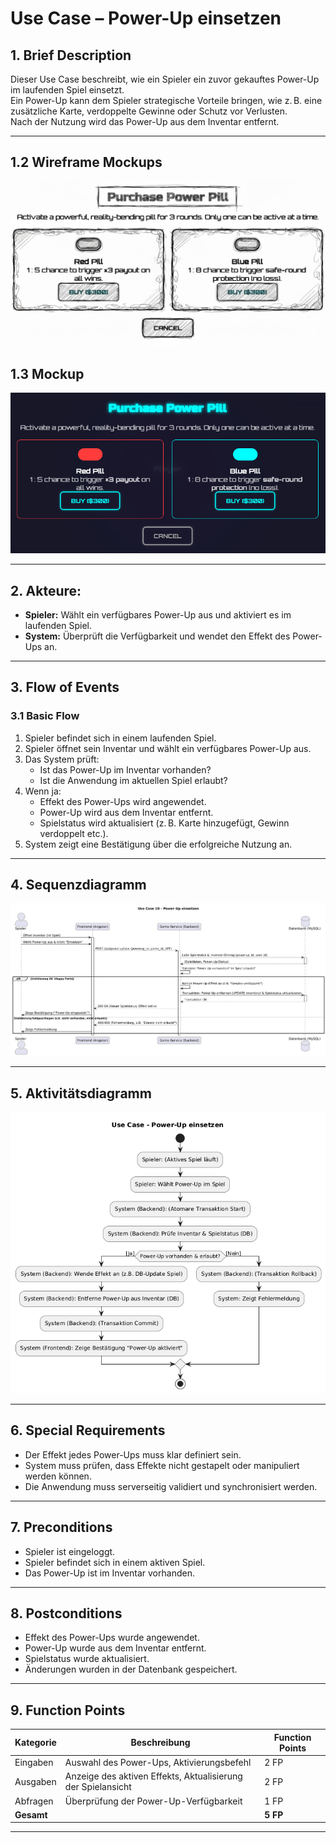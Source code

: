 # Use Case – Power-Up einsetzen

## 1. Brief Description
Dieser Use Case beschreibt, wie ein Spieler ein zuvor gekauftes Power-Up im laufenden Spiel einsetzt.  
Ein Power-Up kann dem Spieler strategische Vorteile bringen, wie z. B. eine zusätzliche Karte, verdoppelte Gewinne oder Schutz vor Verlusten.  
Nach der Nutzung wird das Power-Up aus dem Inventar entfernt.

---
## 1.2 Wireframe Mockups
![alt text](Wireframe-mockups/Mockup-pill-wireframe.png)
## 1.3 Mockup
![alt text](mockups/Pills-Mockup.png)

---
<!--
## 3. Screenshots

---
-->
## 2. Akteure:
- **Spieler:** Wählt ein verfügbares Power-Up aus und aktiviert es im laufenden Spiel.  
- **System:** Überprüft die Verfügbarkeit und wendet den Effekt des Power-Ups an.

---
## 3. Flow of Events

### 3.1 Basic Flow
1. Spieler befindet sich in einem laufenden Spiel.
2. Spieler öffnet sein Inventar und wählt ein verfügbares Power-Up aus.
3. Das System prüft:
   - Ist das Power-Up im Inventar vorhanden?
   - Ist die Anwendung im aktuellen Spiel erlaubt?
4. Wenn ja:
   - Effekt des Power-Ups wird angewendet.
   - Power-Up wird aus dem Inventar entfernt.
   - Spielstatus wird aktualisiert (z. B. Karte hinzugefügt, Gewinn verdoppelt etc.).
5. System zeigt eine Bestätigung über die erfolgreiche Nutzung an.

---
## 4. Sequenzdiagramm
![alt text](<Sequenzdiagramme/Sequenzdiagramm PowerUpEinsetzen.png>)

---

## 5. Aktivitätsdiagramm
![alt text](<Aktivitätsdiagramme/Aktivitätsdiagramm power-up.png>)

---

## 6. Special Requirements
- Der Effekt jedes Power-Ups muss klar definiert sein.
- System muss prüfen, dass Effekte nicht gestapelt oder manipuliert werden können.
- Die Anwendung muss serverseitig validiert und synchronisiert werden.

---

## 7. Preconditions
- Spieler ist eingeloggt.
- Spieler befindet sich in einem aktiven Spiel.
- Das Power-Up ist im Inventar vorhanden.

---

## 8. Postconditions
- Effekt des Power-Ups wurde angewendet.
- Power-Up wurde aus dem Inventar entfernt.
- Spielstatus wurde aktualisiert.
- Änderungen wurden in der Datenbank gespeichert.

---

## 9. Function Points

| Kategorie  | Beschreibung                            | Function Points |
|-------------|------------------------------------------|-----------------|
| Eingaben    | Auswahl des Power-Ups, Aktivierungsbefehl | 2 FP            |
| Ausgaben    | Anzeige des aktiven Effekts, Aktualisierung der Spielansicht | 2 FP |
| Abfragen    | Überprüfung der Power-Up-Verfügbarkeit    | 1 FP            |
| **Gesamt**  |                                          | **5 FP**        |

---

